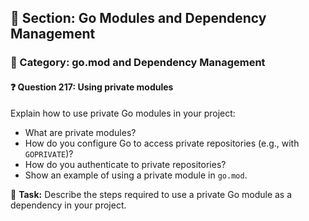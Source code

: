 ## 📘 Section: Go Modules and Dependency Management
### 🔹 Category: go.mod and Dependency Management
#### ❓ Question 217: Using private modules

Explain how to use private Go modules in your project:

- What are private modules?
- How do you configure Go to access private repositories (e.g., with `GOPRIVATE`)?
- How do you authenticate to private repositories?
- Show an example of using a private module in `go.mod`.

🔧 **Task:** Describe the steps required to use a private Go module as a dependency in your project.
